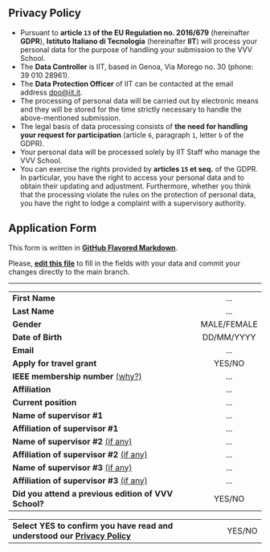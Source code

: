 ## Privacy Policy
- Pursuant to **article `13` of the EU Regulation no. 2016/679** (hereinafter **GDPR**), **Istituto Italiano di Tecnologia** (hereinafter **IIT**) will process your personal data for the purpose of handling your submission to the VVV School.
- The **Data Controller** is IIT, based in Genoa, Via Morego no. 30 (phone: 39 010 28961).
- The **Data Protection Officer** of IIT can be contacted at the email address [dpo@iit.it](mailto:dpo@iit.it).
- The processing of personal data will be carried out by electronic means and they will be stored for the time strictly necessary to handle the above-mentioned submission.
- The legal basis of data processing consists of **the need for handling your request for participation** (article `6`, paragraph `1`, letter `b` of the GDPR).
- Your personal data will be processed solely by IIT Staff who manage the VVV School.
- You can exercise the rights provided by **articles `15` et seq.** of the GDPR. In particular, you have the right to access your personal data and to obtain their updating and adjustment. Furthermore, whether you think that the processing violate the rules on the protection of personal data, you have the right to lodge a complaint with a supervisory authority.

## Application Form
This form is written in [**GitHub Flavored Markdown**](https://guides.github.com/features/mastering-markdown).

Please, [**edit this file**](../../edit/master/application-form.md) to fill in the fields with your data and commit your changes directly to the main branch.

---

| | |
| :--- | :---: |
| **First Name**                                                                       | ... |
| **Last Name**                                                                        | ... |
| **Gender**                                                                           | MALE/FEMALE |
| **Date of Birth**                                                                    | DD/MM/YYYY |
| **Email**                                                                            | ... |
| **Apply for travel grant**                                                           | YES/NO |
| **IEEE membership number** [(why?)](./misc/filling-notes.md#ieee-membership)         | ... |
| **Affiliation**                                                                      | ... |
| **Current position**                                                                 | ... |
| **Name of supervisor #1**                                                            | ... |
| **Affiliation of supervisor #1**                                                     | ... |
| **Name of supervisor #2** [(if any)](./misc/filling-notes.md#supervisors)            | ... |
| **Affiliation of supervisor #2** [(if any)](./misc/filling-notes.md#supervisors)     | ... |
| **Name of supervisor #3** [(if any)](./misc/filling-notes.md#supervisors)            | ... |
| **Affiliation of supervisor #3** [(if any)](./misc/filling-notes.md#supervisors)     | ... |
| **Did you attend a previous edition of VVV School?**                                 | YES/NO |

| | |
| :--- | :---: |
| **Select YES to confirm you have read and understood our [Privacy Policy](#privacy-policy)** | YES/NO |
